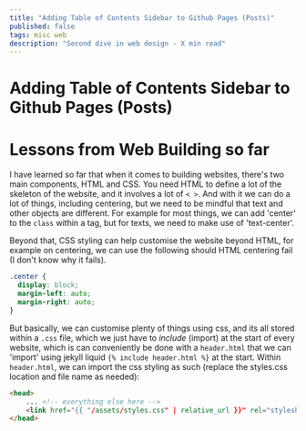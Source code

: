 ```yaml
---
title: "Adding Table of Contents Sidebar to Github Pages (Posts)"
published: false
tags: misc web
description: "Second dive in web design - X min read"
---
```


# Adding Table of Contents Sidebar to Github Pages (Posts)




# Lessons from Web Building so far
I have learned so far that when it comes to building websites, there's two main components, HTML and CSS. You need HTML to define a lot of the skeleton of the website, and it involves a lot of `< >`. And with it we can do a lot of things, including centering, but we need to be mindful that text and other objects are different. For example for most things, we can add 'center' to the `class` within a tag, but for texts, we need to make use of 'text-center'.

Beyond that, CSS styling can help customise the website beyond HTML, for example on centering, we can use the following should HTML centering fail (I don't know why it fails). 

```css
.center {
  display: block;
  margin-left: auto;
  margin-right: auto;
}
``` 

But basically, we can customise plenty of things using css, and its all stored within a `.css` file, which we just have to _include_ (import) at the start of every website, which is can conveniently be done with a `header.html` that we can 'import' using jekyll liquid `{% include header.html %}` at the start. Within `header.html`, we can import the css styling as such (replace the styles.css location and file name as needed):

```html
<head>
    ... <!-- everything else here -->
    <link href="{{ "/assets/styles.css" | relative_url }}" rel="stylesheet" type="text/css">
</head>
```